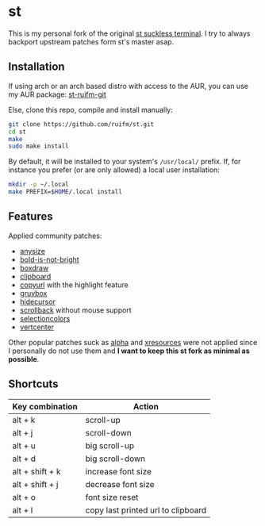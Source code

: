 # st

This is my personal fork of the original [st suckless terminal](https://st.suckless.org/). I try to always backport upstream patches form st's master asap.


## Installation

If using arch or an arch based distro with access to the AUR, you can use my AUR package: [st-ruifm-git](https://aur.archlinux.org/packages/st-ruifm-git/)

Else, clone this repo, compile and install manually:

```bash
git clone https://github.com/ruifm/st.git
cd st
make
sudo make install
```

By default, it will be installed to your system's `/usr/local/` prefix. If, for instance you prefer (or are only allowed) a local user installation:

```bash
mkdir -p ~/.local
make PREFIX=$HOME/.local install
```

## Features

Applied community patches:

* [anysize](https://st.suckless.org/patches/anysize/)
* [bold-is-not-bright](https://st.suckless.org/patches/bold-is-not-bright/)
* [boxdraw](https://st.suckless.org/patches/boxdraw/)
* [clipboard](https://st.suckless.org/patches/clipboard/)
* [copyurl](https://st.suckless.org/patches/copyurl/) with the highlight feature
* [gruvbox](https://st.suckless.org/patches/gruvbox/)
* [hidecursor](https://st.suckless.org/patches/hidecursor/)
* [scrollback](https://st.suckless.org/patches/scrollback/) without mouse
  support
* [selectioncolors](https://st.suckless.org/patches/selectioncolors/)
* [vertcenter](https://st.suckless.org/patches/vertcenter/)

Other popular patches suck as [alpha](https://st.suckless.org/patches/alpha/) and [xresources](https://st.suckless.org/patches/xresources/) were not applied since I personally do not use them and **I want to keep this st fork as minimal as possible**.

## Shortcuts

Key combination | Action
--- | ---
alt + k | scroll-up
alt + j | scroll-down
alt + u | big scroll-up
alt + d | big scroll-down
alt + shift + k | increase font size
alt + shift + j | decrease font size
alt + o | font size reset
alt + l | copy last printed url to clipboard
